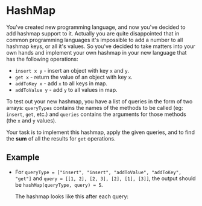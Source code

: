 # HashMap

You've created new programming language, and now you've decided to add hashmap support to it. Actually you are quite disappointed that in common programming languages it's impossible to add a number to all hashmap keys, or all it's values. So you've decided to take matters into your own hands and implement your own hashmap in your new language that has the following operations:

- `insert x y` - insert an object with key `x` and `y`.
- `get x` - return the value of an object with key `x`.
- `addToKey x` - add `x` to all keys in map.
- `addToValue y` - add `y` to all values in map.

To test out your new hashmap, you have a list of queries in the form of two arrays: `queryTypes` contains the names of the methods to be called (eg: `insert`, `get`, etc.) and `queries` contains the arguments for those methods (the `x` and `y` values).

Your task is to implement this hashmap, apply the given queries, and to find the **sum** of all the results for `get` operations.

## Example

* For `queryType = ["insert", "insert", "addToValue", "addToKey", "get"]` and `query = [[1, 2], [2, 3], [2], [1], [3]]`, the output should be `hashMap(queryType, query) = 5`.

  The hashmap looks like this after each query:
